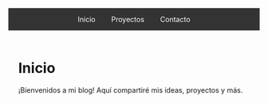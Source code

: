 <style>
/* Estilos del menú de navegación */
.navbar {
  overflow: hidden;
  background-color: #333;
  position: sticky;
  top: 0;
  width: 100%;
  display: flex;
  justify-content: center;
  margin: 0; /* Elimina márgenes */
  padding: 0; /* Elimina relleno extra */
  z-index: 1000; /* Asegura que esté encima de otros elementos */
}

.navbar a {
  float: left;
  display: block;
  color: white;
  text-align: center;
  padding: 14px 16px;
  text-decoration: none;
  transition: background-color 0.3s;
}

.navbar a:hover {
  background-color: #575757;
}

/* Estilo de las secciones */
.section {
  display: none;
  padding: 20px;
}

.section.active {
  display: block;
}
</style>

<div class="navbar">
  <a href="#" onclick="switchSection('inicio')">Inicio</a>
  <a href="#" onclick="switchSection('proyectos')">Proyectos</a>
  <a href="#" onclick="switchSection('contacto')">Contacto</a>
</div>

<div id="inicio" class="section active">
  <h1>Inicio</h1>
  <p>¡Bienvenidos a mi blog! Aquí compartiré mis ideas, proyectos y más.</p>
</div>

<div id="proyectos" class="section">
  <h1>Proyectos</h1>
  <p>Esta es la sección de proyectos. Aquí puedes encontrar algunos de mis trabajos recientes.</p>
</div>

<div id="contacto" class="section">
  <h1>Contacto</h1>
  <p>Si quieres ponerte en contacto conmigo, envíame un mensaje a [mi correo](mailto:correo@example.com).</p>
</div>

<script>
function switchSection(sectionId) {
  var sections = document.getElementsByClassName("section");
  for (var i = 0; i < sections.length; i++) {
    sections[i].classList.remove("active");
  }
  document.getElementById(sectionId).classList.add("active");
}
</script>
